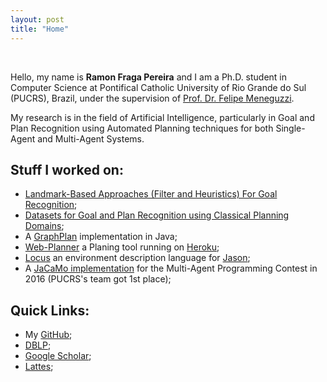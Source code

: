 ```yaml
---
layout: post
title: "Home"
---
```


<br>

Hello, my name is **Ramon Fraga Pereira** and I am a Ph.D. student in Computer Science at Pontifical Catholic University of Rio Grande do Sul (PUCRS), Brazil, under the supervision of [Prof. Dr. Felipe Meneguzzi](http://www.meneguzzi.eu/felipe/). 

My research is in the field of Artificial Intelligence, particularly in Goal and Plan Recognition using Automated Planning techniques for both Single-Agent and Multi-Agent Systems.

## Stuff I worked on:

- [Landmark-Based Approaches (Filter and Heuristics) For Goal Recognition](https://github.com/ramonpereira/Planning-GoalRecognition);
- [Datasets for Goal and Plan Recognition using Classical Planning Domains](https://github.com/pucrs-automated-planning/Goal_Plan-Recognition-Dataset);
- A [GraphPlan](https://github.com/pucrs-automated-planning/javagp) implementation in Java;
- [Web-Planner](http://web-planner.herokuapp.com/) a Planing tool running on [Heroku](https://www.heroku.com);
- [Locus](https://github.com/Maumagnaguagno/Locus) an environment description language for [Jason](http://jason.sourceforge.net/we);
- A [JaCaMo implementation](https://github.com/smart-pucrs/mapc2016-pucrs) for the Multi-Agent Programming Contest in 2016 (PUCRS's team got 1st place);

## Quick Links:

- My [GitHub](https://github.com/ramonpereira);
- [DBLP](http://dblp.uni-trier.de/pers/hc/p/Pereira:Ramon_Fraga);
- [Google Scholar](https://scholar.google.com.br/citations?user=9HRSVRgAAAAJ&hl=pt-BR);
- [Lattes](http://lattes.cnpq.br/1902571595925871);
